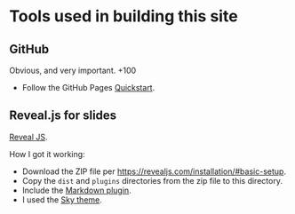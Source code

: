 # Tools used in building this site

## GitHub

Obvious, and very important. +100

* Follow the GitHub Pages [Quickstart](https://docs.github.com/en/pages/quickstart).

## Reveal.js for slides

[Reveal JS](https://revealjs.com/).

How I got it working:

* Download the ZIP file per https://revealjs.com/installation/#basic-setup.
* Copy the `dist` and `plugins` directories from the zip file to this directory.
* Include the [Markdown plugin](https://revealjs.com/markdown/).
* I used the [Sky theme](https://revealjs.com/themes/).
